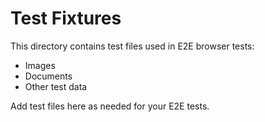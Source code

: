 # Test Fixtures

This directory contains test files used in E2E browser tests:

- Images
- Documents
- Other test data

Add test files here as needed for your E2E tests.
